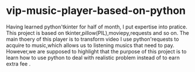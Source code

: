 # vip-music-player-based-on-python
Having learned python'tkinter for half of month, I put expertise into pratice. This project is based on tkinter,pillow(PIL),moviepy,requests and so on. The main thoery of this player is to transform video I use python'requests to acquire to music,which allows us to listening musics that need to pay. However,we are supposed to highlight that the purpose of this project is to learn how to use python to deal with realistic problem instead of to earn  extra fee .
